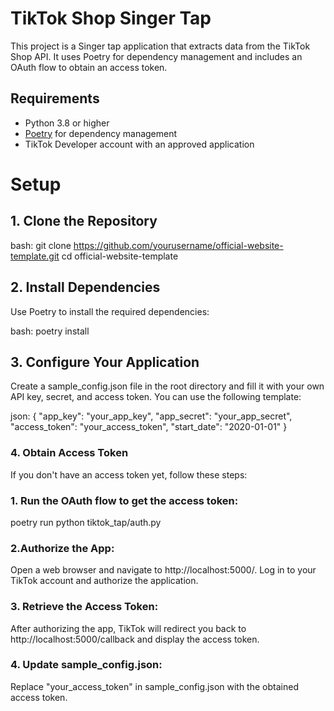 # TikTok Shop Singer Tap

This project is a Singer tap application that extracts data from the TikTok Shop API. It uses Poetry for dependency management and includes an OAuth flow to obtain an access token.

## Requirements

- Python 3.8 or higher
- [Poetry](https://python-poetry.org/) for dependency management
- TikTok Developer account with an approved application

# Setup

## 1. Clone the Repository

bash:
git clone https://github.com/yourusername/official-website-template.git
cd official-website-template

## 2. Install Dependencies
Use Poetry to install the required dependencies:

bash:
poetry install

## 3. Configure Your Application
Create a sample_config.json file in the root directory and fill it with your own API key, secret, and access token. You can use the following template:

json:
{
  "app_key": "your_app_key",
  "app_secret": "your_app_secret",
  "access_token": "your_access_token",
  "start_date": "2020-01-01"
}

### 4. Obtain Access Token
If you don't have an access token yet, follow these steps:

### 1. Run the OAuth flow to get the access token:

poetry run python tiktok_tap/auth.py

### 2.Authorize the App:

Open a web browser and navigate to http://localhost:5000/.
Log in to your TikTok account and authorize the application.

### 3. Retrieve the Access Token:

After authorizing the app, TikTok will redirect you back to http://localhost:5000/callback and display the access token.

### 4. Update sample_config.json:

Replace "your_access_token" in sample_config.json with the obtained access token.